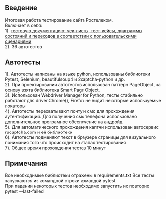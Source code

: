 Введение
------------

Итоговая работа тестирование сайта Ростелеком.     
Включает в себя:     
1). [тестовую документацию: чек-листы, тест-кейсы, диаграммы состояний и переходов в соответствии с пользовательскими сценариями](https://docs.google.com/spreadsheets/d/1ozhYKREWZtFxSL6fGxtmr54SYOnzvWw7kLGjS6JgYv8/edit?usp=sharing)  
2). 36 автотестов


Автотесты
-----
1). Автотесты написаны на языке python, использованы библиотеки Pytest, Selenium, beautifulsoup4 и 2captcha-python и др.           
2). При проектировании автотестов использован паттерн PageObject, за основу взята библиотека Smart Page Object.                    
3). Использован Webdriver Manager for Python, тесты стабильно работают для driver.Chrome(), Firefox не видит некоторые используемые локаторы             
4). Автотесты перехватывают почту и смс для прохождения аутентификаций. Для получения смс телефона использовано дополнительное програмное обеспечение на андройд         
5). Для автоматического прохождения каптчи использован автосервис rucaptcha.com и её библиотеки               
6). Автотесты подменяют текст в браузере страницы для визуального понимания того что происходит на этапах тестирования                
7). Общее время прохождения тестов 10 минут               

Примечания
----------------
Все необходимые библиотеки отражены в requirements.txt
Все тесты запускаются из командной строки командой pytest             
При падении некоторых тестов необходимо запустить их повторно pytest --last-failed     



